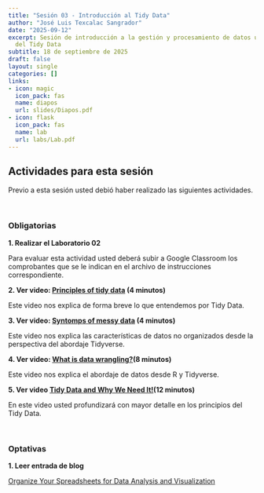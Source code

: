 ```yaml
---
title: "Sesión 03 - Introducción al Tidy Data"
author: "José Luis Texcalac Sangrador"
date: "2025-09-12"
excerpt: Sesión de introducción a la gestión y procesamiento de datos usando la filosofía
  del Tidy Data
subtitle: 18 de septiembre de 2025
draft: false
layout: single
categories: []
links:
- icon: magic
  icon_pack: fas
  name: diapos
  url: slides/Diapos.pdf
- icon: flask
  icon_pack: fas
  name: lab
  url: labs/Lab.pdf
---
```


## Actividades para esta sesión 

Previo a esta sesión usted debió haber realizado las siguientes actividades.

&nbsp;

### Obligatorias

**1. Realizar el Laboratorio 02**

Para evaluar esta actividad usted deberá subir a Google Classroom los 
comprobantes que se le indican en el archivo de instrucciones correspondiente.

**2. Ver video: [Principles of tidy data](https://youtu.be/oQuupzfX9OQ) (4 minutos)**

Este video nos explica de forma breve lo que entendemos por Tidy Data.

**3. Ver video: [Syntomps of messy data](https://youtu.be/cdwMV7JuY-k) (4 minutos)**

Este video nos explica las características de datos no organizados desde la 
perspectiva del abordaje Tidyverse.

**4. Ver video: [What is data wrangling?](https://youtu.be/jOd65mR1zfw)(8 minutos)**

Este video nos explica el abordaje de datos desde R y Tidyverse.

**5. Ver video [Tidy Data and Why We Need It!](https://youtu.be/KW1laBLEiw0)(12 minutos)**

En este video usted profundizará con mayor detalle en los principios del Tidy Data.

&nbsp;


### Optativas

**1. Leer entrada de blog** 

[Organize Your Spreadsheets for Data Analysis and Visualization](https://medium.com/data-science/organize-your-spreadsheets-for-data-analysis-and-visualization-b1985a31523a)

&nbsp;

